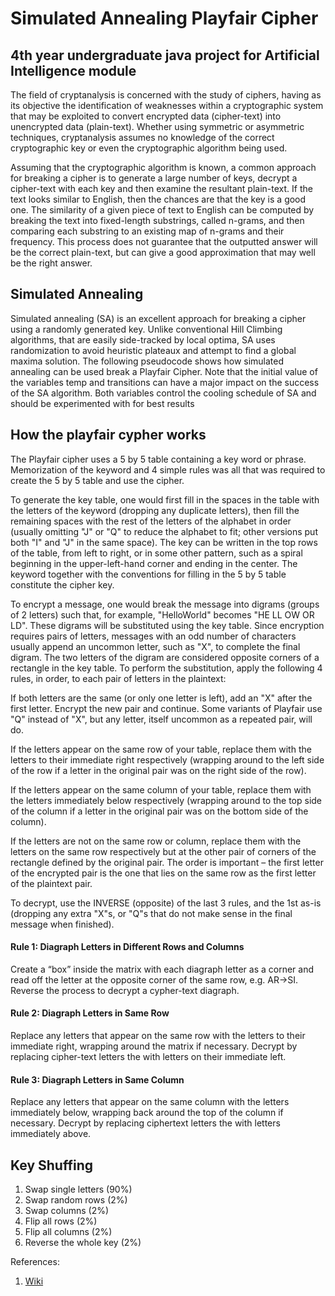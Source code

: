 # Simulated Annealing Playfair Cipher

## 4th year undergraduate java project for Artificial Intelligence module

The field of cryptanalysis is concerned with the study of ciphers, having as its objective the
identification of weaknesses within a cryptographic system that may be exploited to convert
encrypted data (cipher-text) into unencrypted data (plain-text). Whether using symmetric or
asymmetric techniques, cryptanalysis assumes no knowledge of the correct cryptographic key
or even the cryptographic algorithm being used.

Assuming that the cryptographic algorithm is known, a common approach for breaking a cipher
is to generate a large number of keys, decrypt a cipher-text with each key and then examine the
resultant plain-text. If the text looks similar to English, then the chances are that the key is a
good one. The similarity of a given piece of text to English can be computed by breaking the
text into fixed-length substrings, called n-grams, and then comparing each substring to an
existing map of n-grams and their frequency. This process does not guarantee that the outputted
answer will be the correct plain-text, but can give a good approximation that may well be the
right answer.

## Simulated Annealing
Simulated annealing (SA) is an excellent approach for breaking a cipher using a randomly
generated key. Unlike conventional Hill Climbing algorithms, that are easily side-tracked by
local optima, SA uses randomization to avoid heuristic plateaux and attempt to find a global
maxima solution. The following pseudocode shows how simulated annealing can be used break
a Playfair Cipher. Note that the initial value of the variables temp and transitions can have a
major impact on the success of the SA algorithm. Both variables control the cooling schedule
of SA and should be experimented with for best results 

## How the playfair cypher works

The Playfair cipher uses a 5 by 5 table containing a key word or phrase. Memorization of the keyword and 4 simple rules was all that was required to create the 5 by 5 table and use the cipher.

To generate the key table, one would first fill in the spaces in the table with the letters of the keyword (dropping any duplicate letters), then fill the remaining spaces with the rest of the letters of the alphabet in order (usually omitting "J" or "Q" to reduce the alphabet to fit; other versions put both "I" and "J" in the same space). The key can be written in the top rows of the table, from left to right, or in some other pattern, such as a spiral beginning in the upper-left-hand corner and ending in the center. The keyword together with the conventions for filling in the 5 by 5 table constitute the cipher key.

To encrypt a message, one would break the message into digrams (groups of 2 letters) such that, for example, "HelloWorld" becomes "HE LL OW OR LD". These digrams will be substituted using the key table. Since encryption requires pairs of letters, messages with an odd number of characters usually append an uncommon letter, such as "X", to complete the final digram. The two letters of the digram are considered opposite corners of a rectangle in the key table. To perform the substitution, apply the following 4 rules, in order, to each pair of letters in the plaintext:

If both letters are the same (or only one letter is left), add an "X" after the first letter. Encrypt the new pair and continue. Some variants of Playfair use "Q" instead of "X", but any letter, itself uncommon as a repeated pair, will do.

If the letters appear on the same row of your table, replace them with the letters to their immediate right respectively (wrapping around to the left side of the row if a letter in the original pair was on the right side of the row).

If the letters appear on the same column of your table, replace them with the letters immediately below respectively (wrapping around to the top side of the column if a letter in the original pair was on the bottom side of the column).

If the letters are not on the same row or column, replace them with the letters on the same row respectively but at the other pair of corners of the rectangle defined by the original pair. The order is important – the first letter of the encrypted pair is the one that lies on the same row as the first letter of the plaintext pair.

To decrypt, use the INVERSE (opposite) of the last 3 rules, and the 1st as-is (dropping any extra "X"s, or "Q"s that do not make sense in the final message when finished).

#### Rule 1: Diagraph Letters in Different Rows and Columns 
Create a “box” inside the matrix with each diagraph letter as a corner and read off the letter at the opposite corner of the same row, e.g. AR→SI. Reverse the process to decrypt a cypher-text diagraph.

#### Rule 2: Diagraph Letters in Same Row
Replace any letters that appear on the same row with the letters to their immediate right, wrapping around the matrix if necessary. Decrypt by replacing cipher-text letters the with letters on their immediate left.

#### Rule 3: Diagraph Letters in Same Column 
Replace any letters that appear on the same column with the letters immediately below, wrapping back around the top of the column if necessary. Decrypt by replacing ciphertext letters the with letters immediately above.

## Key Shuffing
1. Swap single letters (90%)
2. Swap random rows (2%)
3. Swap columns (2%)
4. Flip all rows (2%)
5. Flip all columns (2%)
6. Reverse the whole key (2%)

References:
1. [Wiki](https://en.wikipedia.org/wiki/Playfair_cipher)
